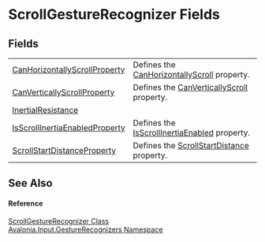# ScrollGestureRecognizer Fields




## Fields
<table>
<tr>
<td><a href="F_Avalonia_Input_GestureRecognizers_ScrollGestureRecognizer_CanHorizontallyScrollProperty">CanHorizontallyScrollProperty</a></td>
<td>Defines the <a href="P_Avalonia_Input_GestureRecognizers_ScrollGestureRecognizer_CanHorizontallyScroll">CanHorizontallyScroll</a> property.</td>
</tr>
<tr>
<td><a href="F_Avalonia_Input_GestureRecognizers_ScrollGestureRecognizer_CanVerticallyScrollProperty">CanVerticallyScrollProperty</a></td>
<td>Defines the <a href="P_Avalonia_Input_GestureRecognizers_ScrollGestureRecognizer_CanVerticallyScroll">CanVerticallyScroll</a> property.</td>
</tr>
<tr>
<td><a href="F_Avalonia_Input_GestureRecognizers_ScrollGestureRecognizer_InertialResistance">InertialResistance</a></td>
<td> </td>
</tr>
<tr>
<td><a href="F_Avalonia_Input_GestureRecognizers_ScrollGestureRecognizer_IsScrollInertiaEnabledProperty">IsScrollInertiaEnabledProperty</a></td>
<td>Defines the <a href="P_Avalonia_Input_GestureRecognizers_ScrollGestureRecognizer_IsScrollInertiaEnabled">IsScrollInertiaEnabled</a> property.</td>
</tr>
<tr>
<td><a href="F_Avalonia_Input_GestureRecognizers_ScrollGestureRecognizer_ScrollStartDistanceProperty">ScrollStartDistanceProperty</a></td>
<td>Defines the <a href="P_Avalonia_Input_GestureRecognizers_ScrollGestureRecognizer_ScrollStartDistance">ScrollStartDistance</a> property.</td>
</tr>
</table>

## See Also


#### Reference
<a href="T_Avalonia_Input_GestureRecognizers_ScrollGestureRecognizer">ScrollGestureRecognizer Class</a>  
<a href="N_Avalonia_Input_GestureRecognizers">Avalonia.Input.GestureRecognizers Namespace</a>  

